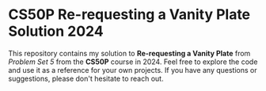 # CS50P Re-requesting a Vanity Plate Solution 2024

This repository contains my solution to **Re-requesting a Vanity Plate** from _Problem Set 5_ from the **CS50P** course in 2024.
Feel free to explore the code and use it as a reference for your own projects. If you have any questions or suggestions, please don't hesitate to reach out.
